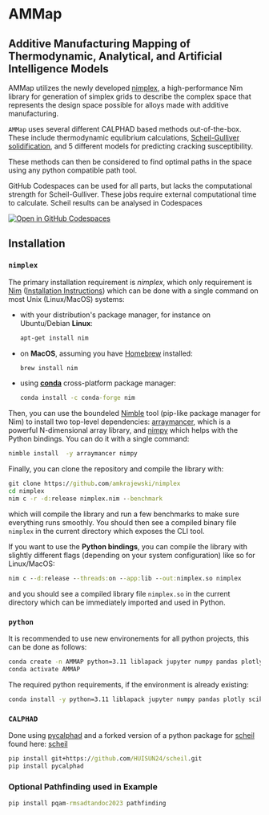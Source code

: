 # AMMap
## Additive Manufacturing Mapping of Thermodynamic, Analytical, and Artificial Intelligence Models

AMMap utilizes the newly developed [nimplex](https://github.com/amkrajewski/nimplex/tree/main), a high-performance Nim library for generation of simplex grids to describe the complex space that represents the design space possible for alloys made with additive manufacturing.

`AMMap` uses several different CALPHAD based methods out-of-the-box. These include thermodynamic equlibrium calculations, [Scheil-Gulliver solidification](https://en.wikipedia.org/wiki/Scheil_equation), and 5 different models for predicting cracking susceptibility.

These methods can then be considered to find optimal paths in the space using any python compatible path tool.

GitHub Codespaces can be used for all parts, but lacks the computational strength for Scheil-Gulliver. These jobs require external computational time to calculate. Scheil results can be 
analysed in Codespaces

[![Open in GitHub Codespaces](https://github.com/codespaces/badge.svg)](https://codespaces.new/PhasesResearchLab/AMMap?quickstart=1)

## Installation
### `nimplex`
The primary installation requirement is *nimplex*, which only requirement is [Nim](https://nim-lang.org/)
([Installation Instructions](https://nim-lang.org/install.html)) which can be done with a single command on most Unix (Linux/MacOS) systems:
- with your distribution's package manager, for instance on Ubuntu/Debian **Linux**:
  ```cmd
  apt-get install nim
  ```
- on **MacOS**, assuming you have [Homebrew](https://brew.sh/) installed:
  ```cmd
  brew install nim
  ```
- using [**conda**](https://docs.conda.io/en/latest/) cross-platform package manager:
  ```cmd
  conda install -c conda-forge nim
  ```

Then, you can use the boundeled [Nimble](https://github.com/nim-lang/nimble) tool (pip-like package manager for Nim) to install two top-level dependencies: 
[arraymancer](https://github.com/mratsim/Arraymancer), which is a powerful N-dimensional array library, and [nimpy](https://github.com/yglukhov/nimpy) which 
helps with the Python bindings. You can do it with a single command:
```cmd
nimble install  -y arraymancer nimpy
```

Finally, you can clone the repository and compile the library with:
```cmd
git clone https://github.com/amkrajewski/nimplex
cd nimplex
nim c -r -d:release nimplex.nim --benchmark
```
which will compile the library and run a few benchmarks to make sure everything runs smoothly. You should then see a compiled binary file `nimplex` in the current directory which exposes the CLI tool.

If you want to use the **Python bindings**, you can compile the library with slightly different flags (depending on your system configuration) like so for Linux/MacOS:
```cmd
nim c --d:release --threads:on --app:lib --out:nimplex.so nimplex
```
and you should see a compiled library file `nimplex.so` in the current directory which can be immediately imported and used in Python.

### `python`
It is recommended to use new environements for all python projects, this can be done as follows:
```cmd
conda create -n AMMAP python=3.11 liblapack jupyter numpy pandas plotly scikit-learn
conda activate AMMAP
```
The required python requirements, if the environment is already existing:
```cmd
conda install -y python=3.11 liblapack jupyter numpy pandas plotly scikit-learn
```
### `CALPHAD`
Done using [pycalphad](https://pycalphad.org/docs/latest/) and a forked version of a python package for [scheil](https://github.com/pycalphad/scheil) found here: [scheil](https://github.com/HUISUN24/scheil)

```cmd
pip install git+https://github.com/HUISUN24/scheil.git
pip install pycalphad
```
### Optional Pathfinding used in Example
```cmd
pip install pqam-rmsadtandoc2023 pathfinding
```
